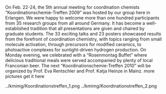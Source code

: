 On Feb. 22-24, the 5th annual meeting for  coordination chemists “Koordinationschemie-Treffen 2009” was hosted by our  group here in Erlangen.  We were happy to welcome more than one hundred participants from 35 research  groups from all around Germany.  It has become a well-established tradition that all presentations are given and  chaired by graduate students. The 33 exciting talks and 23 posters showcased  results from the forefront of coordination chemistry, with topics ranging from  small molecule activation, through precursors for modified ceramics, to  photoactive complexes for sunlight-driven hydrogen production. On Monday  evening, we celebrated with a “Rosenmontag Buffet” where delicious traditional  meals were served accompanied by plenty of local Franconian beer. The next  “Koordinationschemie-Treffen 2010” will be organized by Prof. Eva Rentschler  and Prof. Katja Heinze in Mainz.
more pictures get it here 

../kmimg/Koordinationstreffen_1.png
../kmimg/Koordinationstreffen_2.png